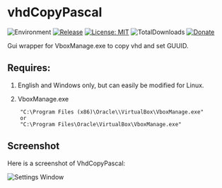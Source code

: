 # vhdCopyPascal
![Environment](https://img.shields.io/badge/Windows-XP,%20Vista,%207,%208,%2010-brightgreen.svg)
[![Release](https://img.shields.io/github/release/jasc2v8/pCopy.svg)](https://github.com/jasc2v8/vhdCopyPascal/releases)
[![License: MIT](https://img.shields.io/badge/license-MIT-yellow.svg)](https://opensource.org/licenses/MIT)
![TotalDownloads](https://img.shields.io/github/downloads/jasc2v8/vhdCopyPascal/total.svg)
[![Donate](https://img.shields.io/badge/Donate-PayPal-red.svg)](https://www.paypal.me/JimDreherHome)

Gui wrapper for VboxManage.exe to copy vhd and set GUUID.

## Requires:

1. English and Windows only, but can easily be modified for Linux.

2. VboxManage.exe

```
	"C:\Program Files (x86)\Oracle\\VirtualBox\VboxManage.exe"
	or
	"C:\Program Files\Oracle\VirtualBox\VboxManage.exe"
```

## Screenshot

Here is a screenshot of VhdCopyPascal:

![Settings Window](https://raw.github.com/jasc2v8/vhdcopypascal/master/res/vhdcopypascalscreen.png)
